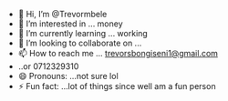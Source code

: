 - 👋 Hi, I’m @Trevormbele
- 👀 I’m interested in ... money 
- 🌱 I’m currently learning ... working 
- 💞️ I’m looking to collaborate on ...
- 📫 How to reach me ... trevorsbongiseni1@gmail.com
- ..or 0712329310
- 😄 Pronouns: ...not sure lol
- ⚡ Fun fact: ...lot of things since well am a fun person 

<!---
Trevormbele/Trevormbele is a ✨ special ✨ repository because its `README.md` (this file) appears on your GitHub profile.
You can click the Preview link to take a look at your changes.
--->
